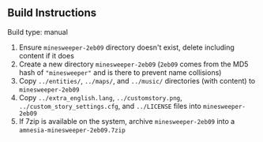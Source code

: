 ## Build Instructions

Build type: manual

1. Ensure `minesweeper-2eb09` directory doesn't exist, delete including content if it does
1. Create a new directory `minesweeper-2eb09` (`2eb09` comes from the MD5 hash of `"minesweeper"` and is there to prevent name collisions)
1. Copy `../entities/`, `../maps/`, and `../music/` directories (with content) to `minesweeper-2eb09`
1. Copy `../extra_english.lang`, `../customstory.png`, `../custom_story_settings.cfg`, and `../LICENSE` files into `minesweeper-2eb09`
1. If 7zip is available on the system, archive `minesweeper-2eb09` into a `amnesia-minesweeper-2eb09.7zip` 